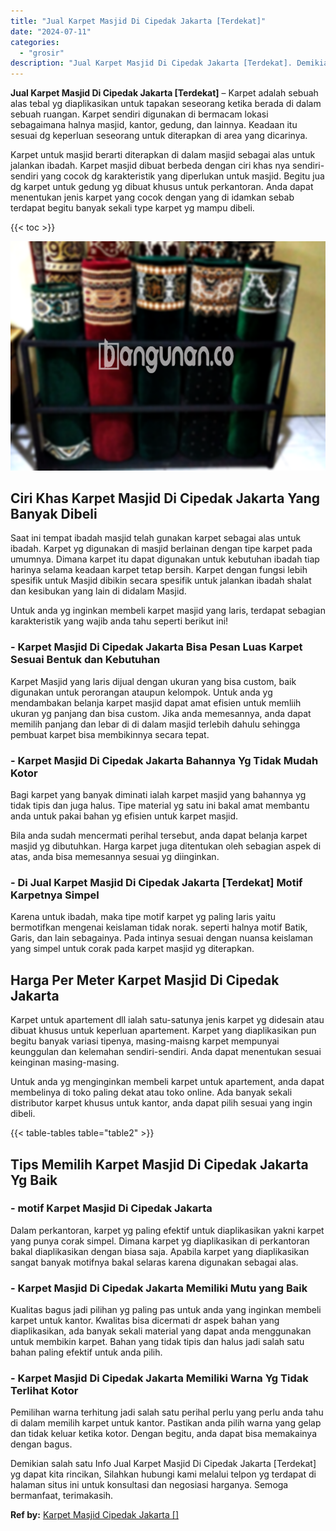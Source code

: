 ```yaml
---
title: "Jual Karpet Masjid Di Cipedak Jakarta [Terdekat]"
date: "2024-07-11"
categories: 
  - "grosir"
description: "Jual Karpet Masjid Di Cipedak Jakarta [Terdekat]. Demikian salah satu Info Jual Karpet Masjid Di Cipedak Jakarta [Terdekat] yg dapat kita rincikan, Silahka..."
---
```


**Jual Karpet Masjid Di Cipedak Jakarta \[Terdekat\]** – Karpet adalah sebuah alas tebal yg diaplikasikan untuk tapakan seseorang ketika berada di dalam sebuah ruangan. Karpet sendiri digunakan di bermacam lokasi sebagaimana halnya masjid, kantor, gedung, dan lainnya. Keadaan itu sesuai dg keperluan seseorang untuk diterapkan di area yang dicarinya.

Karpet untuk masjid berarti diterapkan di dalam masjid sebagai alas untuk jalankan ibadah. Karpet masjid dibuat berbeda dengan ciri khas nya sendiri-sendiri yang cocok dg karakteristik yang diperlukan untuk masjid. Begitu jua dg karpet untuk gedung yg dibuat khusus untuk perkantoran. Anda dapat menentukan jenis karpet yang cocok dengan yang di idamkan sebab terdapat begitu banyak sekali type karpet yg mampu dibeli.

{{< toc >}}

![Jual Karpet Masjid Di Cipedak Jakarta [Terdekat]](/images/grosir-karpet-murah-38.png)

## Ciri Khas Karpet Masjid Di Cipedak Jakarta Yang Banyak Dibeli

Saat ini tempat ibadah masjid telah gunakan karpet sebagai alas untuk ibadah. Karpet yg digunakan di masjid berlainan dengan tipe karpet pada umumnya. Dimana karpet itu dapat digunakan untuk kebutuhan ibadah tiap harinya selama keadaan karpet tetap bersih. Karpet dengan fungsi lebih spesifik untuk Masjid dibikin secara spesifik untuk jalankan ibadah shalat dan kesibukan yang lain di didalam Masjid.

Untuk anda yg inginkan membeli karpet masjid yang laris, terdapat sebagian karakteristik yang wajib anda tahu seperti berikut ini!

### \- Karpet Masjid Di Cipedak Jakarta Bisa Pesan Luas Karpet Sesuai Bentuk dan Kebutuhan

Karpet Masjid yang laris dijual dengan ukuran yang bisa custom, baik digunakan untuk perorangan ataupun kelompok. Untuk anda yg mendambakan belanja karpet masjid dapat amat efisien untuk memliih ukuran yg panjang dan bisa custom. Jika anda memesannya, anda dapat memilih panjang dan lebar di di dalam masjid terlebih dahulu sehingga pembuat karpet bisa membikinnya secara tepat.

### \- Karpet Masjid Di Cipedak Jakarta Bahannya Yg Tidak Mudah Kotor

Bagi karpet yang banyak diminati ialah karpet masjid yang bahannya yg tidak tipis dan juga halus. Tipe material yg satu ini bakal amat membantu anda untuk pakai bahan yg efisien untuk karpet masjid.

Bila anda sudah mencermati perihal tersebut, anda dapat belanja karpet masjid yg dibutuhkan. Harga karpet juga ditentukan oleh sebagian aspek di atas, anda bisa memesannya sesuai yg diinginkan.

### \- Di Jual Karpet Masjid Di Cipedak Jakarta \[Terdekat\] Motif Karpetnya Simpel

Karena untuk ibadah, maka tipe motif karpet yg paling laris yaitu bermotifkan mengenai keislaman tidak norak. seperti halnya motif Batik, Garis, dan lain sebagainya. Pada intinya sesuai dengan nuansa keislaman yang simpel untuk corak pada karpet masjid yg diterapkan.

## Harga Per Meter Karpet Masjid Di Cipedak Jakarta

Karpet untuk apartement dll ialah satu-satunya jenis karpet yg didesain atau dibuat khusus untuk keperluan apartement. Karpet yang diaplikasikan pun begitu banyak variasi tipenya, masing-maisng karpet mempunyai keunggulan dan kelemahan sendiri-sendiri. Anda dapat menentukan sesuai keinginan masing-masing.

Untuk anda yg menginginkan membeli karpet untuk apartement, anda dapat membelinya di toko paling dekat atau toko online. Ada banyak sekali distributor karpet khusus untuk kantor, anda dapat pilih sesuai yang ingin dibeli.

{{< table-tables table="table2" >}}

## Tips Memilih Karpet Masjid Di Cipedak Jakarta Yg Baik

### \- motif Karpet Masjid Di Cipedak Jakarta

Dalam perkantoran, karpet yg paling efektif untuk diaplikasikan yakni karpet yang punya corak simpel. Dimana karpet yg diaplikasikan di perkantoran bakal diaplikasikan dengan biasa saja. Apabila karpet yang diaplikasikan sangat banyak motifnya bakal selaras karena digunakan sebagai alas.

### \- Karpet Masjid Di Cipedak Jakarta Memiliki Mutu yang Baik

Kualitas bagus jadi pilihan yg paling pas untuk anda yang inginkan membeli karpet untuk kantor. Kwalitas bisa dicermati dr aspek bahan yang diaplikasikan, ada banyak sekali material yang dapat anda menggunakan untuk membikin karpet. Bahan yang tidak tipis dan halus jadi salah satu bahan paling efektif untuk anda pilih.

### \- Karpet Masjid Di Cipedak Jakarta Memiliki Warna Yg Tidak Terlihat Kotor

Pemilihan warna terhitung jadi salah satu perihal perlu yang perlu anda tahu di dalam memilih karpet untuk kantor. Pastikan anda pilih warna yang gelap dan tidak keluar ketika kotor. Dengan begitu, anda dapat bisa memakainya dengan bagus.

Demikian salah satu Info Jual Karpet Masjid Di Cipedak Jakarta \[Terdekat\] yg dapat kita rincikan, Silahkan hubungi kami melalui telpon yg terdapat di halaman situs ini untuk konsultasi dan negosiasi harganya. Semoga bermanfaat, terimakasih.

**Ref by:**  [Karpet Masjid Cipedak Jakarta []](https://id.wikipedia.org/wiki/Karpet)
